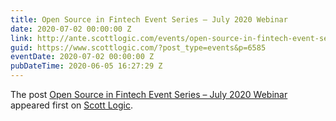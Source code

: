 ```yaml
---
title: Open Source in Fintech Event Series – July 2020 Webinar
date: 2020-07-02 00:00:00 Z
link: http://ante.scottlogic.com/events/open-source-in-fintech-event-series-july-2020-webinar/
guid: https://www.scottlogic.com/?post_type=events&p=6585
eventDate: 2020-07-02 00:00:00 Z
pubDateTime: 2020-06-05 16:27:29 Z
---
```


<p>The post <a rel="nofollow" href="http://ante.scottlogic.com/events/open-source-in-fintech-event-series-july-2020-webinar/">Open Source in Fintech Event Series – July 2020 Webinar</a> appeared first on <a rel="nofollow" href="http://ante.scottlogic.com">Scott Logic</a>.</p>